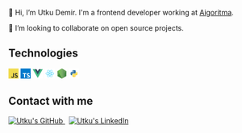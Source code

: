 👋 Hi, I’m Utku Demir. I'm a frontend developer working at [Aigoritma](https://aigoritma.ai/).

💞️ I’m looking to collaborate on open source projects.

## Technologies

<code><img height="20" src="https://raw.githubusercontent.com/github/explore/80688e429a7d4ef2fca1e82350fe8e3517d3494d/topics/javascript/javascript.png"></code>
<code><img height="20" src="https://raw.githubusercontent.com/github/explore/80688e429a7d4ef2fca1e82350fe8e3517d3494d/topics/typescript/typescript.png"></code>
<code><img height="20" src="https://raw.githubusercontent.com/github/explore/80688e429a7d4ef2fca1e82350fe8e3517d3494d/topics/vue/vue.png"></code>
<code><img height="20" src="https://raw.githubusercontent.com/github/explore/80688e429a7d4ef2fca1e82350fe8e3517d3494d/topics/react/react.png"></code>
<code><img height="20" src="https://raw.githubusercontent.com/github/explore/80688e429a7d4ef2fca1e82350fe8e3517d3494d/topics/nodejs/nodejs.png"></code>
<code><img height="20" src="https://raw.githubusercontent.com/github/explore/80688e429a7d4ef2fca1e82350fe8e3517d3494d/topics/python/python.png"></code>

## Contact with me

<a href="https://github.com/utkdmr/">
  <img alt="Utku's GitHub" height="25" src="https://raw.githubusercontent.com/peterthehan/peterthehan/master/assets/github.svg" />
</a>&nbsp;
<a href="https://www.linkedin.com/in/utkudemir/">
  <img alt="Utku's LinkedIn" height="25" src="https://raw.githubusercontent.com/peterthehan/peterthehan/master/assets/linkedin.svg" />
</a>
